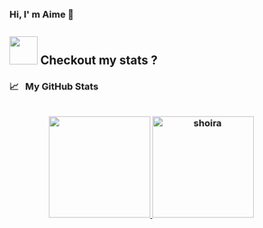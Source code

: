 ### Hi, I' m Aime 👋 

## <img src="https://media.giphy.com/media/VgCDAzcKvsR6OM0uWg/giphy.gif" width="50"> Checkout my stats ?

<h3>
  <summary>
    📈 &nbsp; My GitHub Stats
  </summary>

  <br>
  <p align="center">
    <a href="https://github.com/shoirata">
      <img height="180em"
        src="https://github-readme-stats-eight-theta.vercel.app/api?username=aimemalaika&show_icons=true&theme=midnight-white&count_private=true" />
      <img height="180em"
        src="https://github-readme-stats.vercel.app/api/top-langs/?username=aimemalaika&show_icons=true&theme=midnight-white&layout=compact"
        alt="shoira" />
    </a>
  </p>
</h3>

